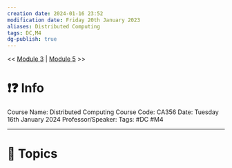 ```yaml
---
creation date: 2024-01-16 23:52
modification date: Friday 20th January 2023
aliases: Distributed Computing
tags: DC,M4
dg-publish: true
---
```

<< [Module 3](Sem_6/Distributed_Computing/Notes/Module_3.md)  | [Module 5](Sem_6/Distributed_Computing/Notes/Module_5.md) >>

# ❗❓ Info
Course Name: Distributed Computing
Course Code: CA356
Date: Tuesday 16th January 2024
Professor/Speaker: 
Tags: #DC #M4

---
# 📃 Topics